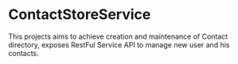 # ContactStoreService
This projects aims to achieve creation and maintenance of Contact directory, exposes RestFul Service API to manage new user and his contacts.
